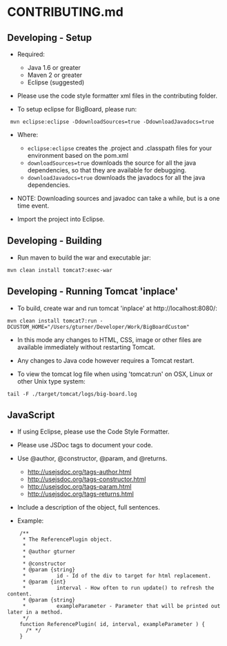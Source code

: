 CONTRIBUTING.md
===============

Developing - Setup
------------------

- Required:
  - Java 1.6 or greater
  - Maven 2 or greater
  - Eclipse (suggested)

- Please use the code style formatter xml files in the contributing folder.

- To setup eclipse for BigBoard, please run:

```
 mvn eclipse:eclipse -DdownloadSources=true -DdownloadJavadocs=true
```

- Where:
  - `eclipse:eclipse` creates the .project and .classpath files for your environment based on the pom.xml
  - `downloadSources=true` downloads the source for all the java dependencies, so that they are available for 
  debugging.
  - `downloadJavadocs=true` downloads the javadocs for all the java dependencies.

- NOTE: Downloading sources and javadoc can take a while, but is a one time event.
- Import the project into Eclipse.


Developing - Building
---------------------

- Run maven to build the war and executable jar:

```
mvn clean install tomcat7:exec-war
```


Developing - Running Tomcat 'inplace'
--------------------------------------

- To build, create war and run tomcat 'inplace' at http://localhost:8080/:

```
mvn clean install tomcat7:run -DCUSTOM_HOME="/Users/gturner/Developer/Work/BigBoardCustom"
```
 
- In this mode any changes to HTML, CSS, image or other files are available immediately without restarting Tomcat.
- Any changes to Java code however requires a Tomcat restart.

- To view the tomcat log file when using 'tomcat:run' on OSX, Linux or other Unix type system:

```
tail -F ./target/tomcat/logs/big-board.log
```


JavaScript
------------------------------------------------------------------------------------------------------------------------

- If using Eclipse, please use the Code Style Formatter.
- Please use JSDoc tags to document your code.

- Use @author, @constructor, @param, and @returns.

    - http://usejsdoc.org/tags-author.html
    - http://usejsdoc.org/tags-constructor.html
    - http://usejsdoc.org/tags-param.html
    - http://usejsdoc.org/tags-returns.html

- Include a description of the object, full sentences.

- Example:

```
    /**
     * The ReferencePlugin object.
     * 
     * @author gturner
     * 
     * @constructor
     * @param {string}
     *          id - Id of the div to target for html replacement.
     * @param {int}
     *          interval - How often to run update() to refresh the content.
     * @param {string}
     *          exampleParameter - Parameter that will be printed out later in a method.
     */
    function ReferencePlugin( id, interval, exampleParameter ) {
      /* */
    }
```

